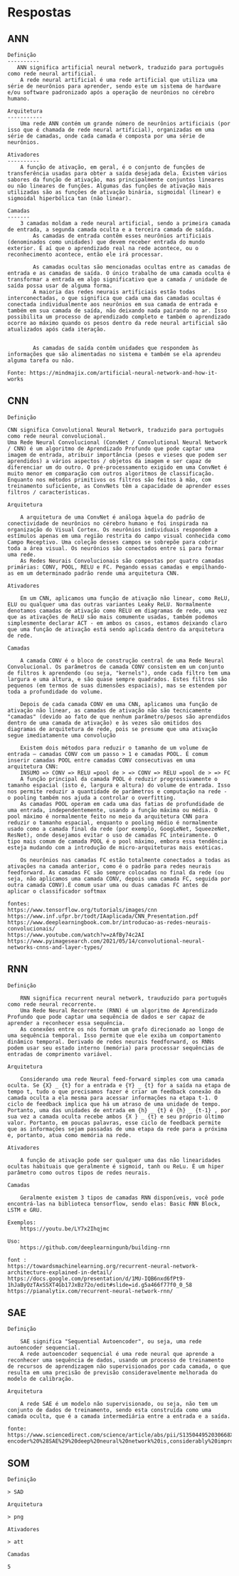 # Respostas

## ANN

    Definição
    ----------
       ANN significa artificial neural network, traduzido para português como rede neural artificial.
        A rede neural artificial é uma rede artificial que utiliza uma série de neurônios para aprender, sendo este um sistema de hardware e/ou software padronizado após a operação de neurônios no cérebro humano.

    Arquitetura
    -----------
        Uma rede ANN contém um grande número de neurônios artificiais (por isso que é chamada de rede neural artificial), organizadas em uma série de camadas, onde cada camada é composta por uma série de neurônios. 

    Ativadores
    ----------
        A função de ativação, em geral, é o conjunto de funções de transferência usadas para obter a saída desejada dela. Existem vários sabores da função de ativação, mas principalmente conjuntos lineares ou não lineares de funções. Algumas das funções de ativação mais utilizadas são as funções de ativação binária, sigmoidal (linear) e sigmoidal hiperbólica tan (não linear). 

    Camadas
    -------
        3 camadas moldam a rede neural artificial, sendo a primeira camada de entrada, a segunda camada oculta e a terceira camada de saída.
            As camadas de entrada contêm esses neurônios artificiais (denominados como unidades) que devem receber entrada do mundo exterior. É aí que o aprendizado real na rede acontece, ou o reconhecimento acontece, então ele irá processar.

            As camadas ocultas são mencionadas ocultas entre as camadas de entrada e as camadas de saída. O único trabalho de uma camada oculta é transformar a entrada em algo significativo que a camada / unidade de saída possa usar de alguma forma.
            A maioria das redes neurais artificiais estão todas interconectadas, o que significa que cada uma das camadas ocultas é conectada individualmente aos neurônios em sua camada de entrada e também em sua camada de saída, não deixando nada pairando no ar. Isso possibilita um processo de aprendizado completo e também o aprendizado ocorre ao máximo quando os pesos dentro da rede neural artificial são atualizados após cada iteração. 

            
            As camadas de saída contêm unidades que respondem às informações que são alimentadas no sistema e também se ela aprendeu alguma tarefa ou não.

    Fonte: https://mindmajix.com/artificial-neural-network-and-how-it-works

## CNN

    Definição

    CNN significa Convolutional Neural Network, traduzido para português como rede neural convolucional.
    Uma Rede Neural Convolucional (ConvNet / Convolutional Neural Network / CNN) é um algoritmo de Aprendizado Profundo que pode captar uma imagem de entrada, atribuir importância (pesos e vieses que podem ser aprendidos) a vários aspectos / objetos da imagem e ser capaz de diferenciar um do outro. O pré-processamento exigido em uma ConvNet é muito menor em comparação com outros algoritmos de classificação. Enquanto nos métodos primitivos os filtros são feitos à mão, com treinamento suficiente, as ConvNets têm a capacidade de aprender esses filtros / características.

    Arquitetura

        A arquitetura de uma ConvNet é análoga àquela do padrão de conectividade de neurônios no cérebro humano e foi inspirada na organização do Visual Cortex. Os neurônios individuais respondem a estímulos apenas em uma região restrita do campo visual conhecida como Campo Receptivo. Uma coleção desses campos se sobrepõe para cobrir toda a área visual. Os neurônios são conectados entre si para formar uma rede.
        As Redes Neurais Convolucionais são compostas por quatro camadas primárias: CONV, POOL, RELU e FC. Pegando essas camadas e empilhando-as em um determinado padrão rende uma arquitetura CNN.

    Ativadores

        Em um CNN, aplicamos uma função de ativação não linear, como ReLU, ELU ou qualquer uma das outras variantes Leaky ReLU. Normalmente denotamos camadas de ativação como RELU em diagramas de rede, uma vez que as ativações de ReLU são mais comumente usadas, também podemos simplesmente declarar ACT - em ambos os casos, estamos deixando claro que uma função de ativação está sendo aplicada dentro da arquitetura de rede.

    Camadas

        A camada CONV é o bloco de construção central de uma Rede Neural Convolucional. Os parâmetros de camada CONV consistem em um conjunto de filtros k aprendendo (ou seja, "kernels"), onde cada filtro tem uma largura e uma altura, e são quase sempre quadrados. Estes filtros são pequenos (em termos de suas dimensões espaciais), mas se estendem por toda a profundidade do volume.

        Depois de cada camada CONV em uma CNN, aplicamos uma função de ativação não linear, as camadas de ativação não são tecnicamente "camadas" (devido ao fato de que nenhum parâmetro/pesos são aprendidos dentro de uma camada de ativação) e às vezes são omitidos dos diagramas de arquitetura de rede, pois se presume que uma ativação segue imediatamente uma convolução

        Existem dois métodos para reduzir o tamanho de um volume de entrada — camadas CONV com um passo > 1 e camadas POOL. É comum inserir camadas POOL entre camadas CONV consecutivas em uma arquitetura CNN:
        INSUMO => CONV => RELU =pool de > => CONV => RELU =pool de > => FC
        A função principal da camada POOL é reduzir progressivamente o tamanho espacial (isto é, largura e altura) do volume de entrada. Isso nos permite reduzir a quantidade de parâmetros e computação na rede - o pooling também nos ajuda a controlar o overfitting.
        As camadas POOL operam em cada uma das fatias de profundidade de uma entrada, independentemente, usando a função máxima ou média. O pool máximo é normalmente feito no meio da arquitetura CNN para reduzir o tamanho espacial, enquanto o pooling médio é normalmente usado como a camada final da rede (por exemplo, GoogLeNet, SqueezeNet, ResNet), onde desejamos evitar o uso de camadas FC inteiramente. O tipo mais comum de camada POOL é o pool máximo, embora essa tendência esteja mudando com a introdução de micro-arquiteturas mais exóticas. 

        Os neurônios nas camadas FC estão totalmente conectados a todas as ativações na camada anterior, como é o padrão para redes neurais feedforward. As camadas FC são sempre colocadas no final da rede (ou seja, não aplicamos uma camada CONV, depois uma camada FC, seguida por outra camada CONV).É comum usar uma ou duas camadas FC antes de aplicar o classificador softmax

    fontes:
    https://www.tensorflow.org/tutorials/images/cnn
    https://www.inf.ufpr.br/todt/IAaplicada/CNN_Presentation.pdf
    https://www.deeplearningbook.com.br/introducao-as-redes-neurais-convolucionais/
    https://www.youtube.com/watch?v=zAfBy74c2AI
    https://www.pyimagesearch.com/2021/05/14/convolutional-neural-networks-cnns-and-layer-types/

## RNN

    Definição

        RNN significa recurrent neural network, trauduzido para português como rede neural recorrente.
        Uma Rede Neural Recorrente (RNN) é um algoritmo de Aprendizado Profundo que pode captar uma sequência de dados e ser capaz de aprender a reconhecer essa sequência.
        As conexões entre os nós formam um grafo direcionado ao longo de uma sequência temporal. Isso permite que ele exiba um comportamento dinâmico temporal. Derivado de redes neurais feedforward, os RNNs podem usar seu estado interno (memória) para processar sequências de entradas de comprimento variável.

    Arquitetura

        Considerando uma rede Neural feed-forward simples com uma camada oculta. Se {X} _ {t} for a entrada e {Y} _ {t} for a saída na etapa de tempo t, tudo o que precisamos fazer é criar um feedback conexão da camada oculta a ela mesma para acessar informações na etapa t-1. O ciclo de feedback implica que há um atraso de uma unidade de tempo. Portanto, uma das unidades de entrada em {h} _ {t} é {h} _ {t-1} , por sua vez a camada oculta recebe ambos {X } _ {t} e seu próprio último valor. Portanto, em poucas palavras, esse ciclo de feedback permite que as informações sejam passadas de uma etapa da rede para a próxima e, portanto, atua como memória na rede.

    Ativadores

        A função de ativação pode ser qualquer uma das não linearidades ocultas habituais que geralmente é sigmoid, tanh ou ReLu. É um hiper parâmetro como outros tipos de redes neurais.

    Camadas

        Geralmente existem 3 tipos de camadas RNN disponíveis, você pode encontrá-las na biblioteca tensorflow, sendo elas: Basic RNN Block, LSTM e GRU.

    Exemplos:
        https://youtu.be/LY7x2Ihqjmc

    Uso:
        https://github.com/deeplearningunb/building-rnn

    font :
    https://towardsmachinelearning.org/recurrent-neural-network-architecture-explained-in-detail/
    https://docs.google.com/presentation/d/1MU-IQB6nxd6fPt9-1hJaByOzTAxSSXT4Gb17JxBz72o/edit#slide=id.g5a466f77f0_0_58
    https://pianalytix.com/recurrent-neural-network-rnn/

## SAE

    Definição

        SAE significa "Sequential Autoencoder", ou seja, uma rede autoencoder sequencial.
        A rede autoencoder sequencial é uma rede neural que aprende a reconhecer uma sequência de dados, usando um processo de treinamento de recursos de aprendizagem não supervisionados por cada camada, o que resulta em uma precisão de previsão consideravelmente melhorada do modelo de calibração.

    Arquitetura

        A rede SAE é um modelo não supervisionado, ou seja, não tem um conjunto de dados de treinamento, sendo esta construída como uma camada oculta, que é a camada intermediária entre a entrada e a saída.

    fonte:
    https://www.sciencedirect.com/science/article/abs/pii/S135044952030668X#:~:text=The%20stacked%20auto-encoder%20%28SAE%29%20deep%20neural%20network%20is,considerably%20improved%20prediction%20accuracy%20of%20the%20calibration%20model%2C%2C.

## SOM

    Definição

    > SAD

    Arquitetura

    > png

    Ativadores

    > att

    Camadas

    5
